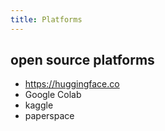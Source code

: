 ```yaml
---
title: Platforms
---
```


## open source platforms

- https://huggingface.co
- Google Colab
- kaggle
- paperspace
